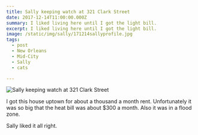 ```yaml
---
title: Sally keeping watch at 321 Clark Street
date: 2017-12-14T11:00:00.000Z
summary: I liked living here until I got the light bill.
excerpt: I liked living here until I got the light bill.
image: /static/img/sally/171214sallyprofile.jpg
tags:
  - post 
  - New Orleans
  - Mid-City
  - Sally
  - cats

---
```


![Sally keeping watch at 321 Clark Street](/static/img/sally/171214sallyprofile.jpg "Sally keeping watch at 321 Clark Street")

I got this house uptown for about a thousand a month rent. Unfortunately it was so big that the heat bill was about $300 a month. Also it was in a flood zone.

Sally liked it all right.
